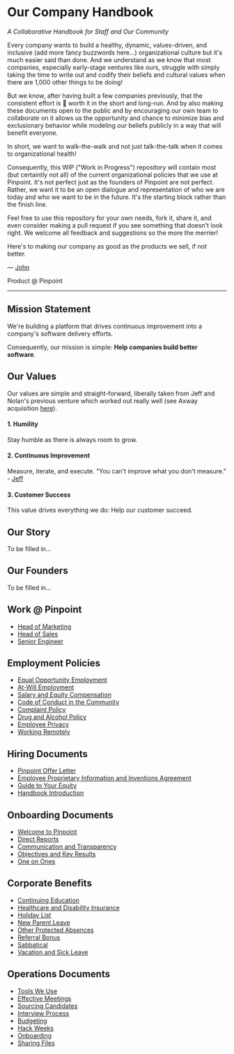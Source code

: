 # Our Company Handbook
*A Collaborative Handbook for Staff and Our Community*

Every company wants to build a healthy, dynamic, values-driven, and inclusive (add more fancy buzzwords here...) organizational culture but it's much easier said than done. And we understand as we know that most companies, especially early-stage ventures like ours, struggle with simply taking the time to write out and codify their beliefs and cultural values when there are 1,000 other things to be doing!

But we know, after having built a few companies previously, that the consistent effort is :100: worth it in the short and long-run. And by also making these documents open to the public and by encouraging our own team to collaborate on it allows us the opportunity and chance to minimize bias and exclusionary behavior while modeling our beliefs publicly in a way that will benefit everyone.

In short, we want to walk-the-walk and not just talk-the-talk when it comes to organizational health!

Consequently, this WIP ("Work in Progress") repository will contain most (but certaintly not all) of the current organizational policies that we use at Pinpoint. It's not perfect just as the founders of Pinpoint are not perfect. Rather, we want it to be an open dialogue and representation of who we are today and who we want to be in the future. It's the starting block rather than the finish line.

Feel free to use this repository for your own needs, fork it, share it, and even consider making a pull request if you see something that doesn't look right. We welcome all feedback and suggestions so the more the merrier!

Here's to making our company as good as the products we sell, if not better.

— [John](mailto:john@pinpt.co)

Product @ Pinpoint

***


## Mission Statement

We're building a platform that drives continuous improvement into a company's software delivery efforts. 

Consequently, our mission is simple: **Help companies build better software**.

## Our Values

Our values are simple and straight-forward, liberally taken from Jeff and Nolan's previous venture which worked out really well (see Axway acquisition [here](https://techcrunch.com/2016/01/17/axway-acquires-mobile-app-development-platform-appcelerator/)).

#### 1. Humility

Stay humble as there is always room to grow.

#### 2. Continuous Improvement

Measure, iterate, and execute. "You can't improve what you don't measure." - [Jeff](https://www.recode.net/2016/8/5/12377644/technology-startup-investment-advice-scale-slower)

#### 3. Customer Success

This value drives everything we do: Help our customer succeed.

## Our Story

To be filled in...

## Our Founders

To be filled in...


## Work @ Pinpoint
* [Head of Marketing]()
* [Head of Sales]()
* [Senior Engineer]()

## Employment Policies
* [Equal Opportunity Employment](https://github.com/pinpt/handbook/blob/master/Employment-Policies/equal-opportunity-employment.md)
* [At-Will Employment](https://github.com/pinpt/handbook/blob/master/Employment-Policies/at-will-employment.md)
* [Salary and Equity Compensation](https://github.com/pinpt/handbook/blob/master/Employment-Policies/salary-equity-compensation.md)
* [Code of Conduct in the Community](https://github.com/pinpt/handbook/blob/master/Employment-Policies/code-of-conduct-community.md)
* [Complaint Policy](https://github.com/pinpt/handbook/blob/master/Employment-Policies/complaint-policy.md)
* [Drug and Alcohol Policy](https://github.com/pinpt/handbook/blob/master/Employment-Policies/drug-alcohol-policy.md)
* [Employee Privacy](https://github.com/pinpt/handbook/blob/master/Employment-Policies/employee-privacy.md)
* [Working Remotely](https://github.com/pinpt/handbook/blob/master/Employment-Policies/working-remotely.md)

## Hiring Documents
* [Pinpoint Offer Letter](https://github.com/pinpt/handbook/blob/master/Hiring-Docs/pinpoint-offer-letter.md)
* [Employee Proprietary Information and Inventions Agreement](https://github.com/pinpt/handbook/blob/master/Hiring-Docs/employee-proprietary-information-inventions-assignment-agreement.md)
* [Guide to Your Equity](https://github.com/pinpt/handbook/blob/master/Hiring-Docs/guide-to-your-equity.md)
* [Handbook Introduction](https://github.com/pinpt/handbook/blob/master/Hiring-Docs/handbook-introduction.md)

## Onboarding Documents
* [Welcome to Pinpoint](https://github.com/pinpt/handbook/blob/master/Onboarding-Docs/welcome-to-pinpoint.md)
* [Direct Reports](https://github.com/pinpt/handbook/blob/master/Onboarding-Docs/direct-reports.md)
* [Communication and Transparency](https://github.com/pinpt/handbook/blob/master/Onboarding-Docs/communication-and-transparency.md)
* [Objectives and Key Results](https://github.com/pinpt/handbook/blob/master/Onboarding-Docs/objectives-and-key-results.md)
* [One on Ones](https://github.com/pinpt/handbook/blob/master/Onboarding-Docs/one-on-ones.md)

## Corporate Benefits
* [Continuing Education](https://github.com/pinpt/handbook/blob/master/Corporate-Benefits/continuing-education.md)
* [Healthcare and Disability Insurance](https://github.com/pinpt/handbook/blob/master/Corporate-Benefits/healthcare-disability-insurance.md)
* [Holiday List](https://github.com/pinpt/handbook/blob/master/Corporate-Benefits/holiday-list.md)
* [New Parent Leave](https://github.com/pinpt/handbook/blob/master/Corporate-Benefits/new-parent-leave.md)
* [Other Protected Absences](https://github.com/pinpt/handbook/blob/master/Corporate-Benefits/other-protected-absences.md)
* [Referral Bonus](https://github.com/pinpt/handbook/blob/master/Corporate-Benefits/referral-bonus.md)
* [Sabbatical](https://github.com/pinpt/handbook/blob/master/Corporate-Benefits/sabbatical.md)
* [Vacation and Sick Leave](https://github.com/pinpt/handbook/blob/master/Corporate-Benefits/vacation-sick-leave.md)

## Operations Documents
* [Tools We Use](http://)
* [Effective Meetings](https://github.com/pinpt/handbook/blob/master/Operations-Docs/effective-meetings.md)
* [Sourcing Candidates](https://github.com/pinpt/handbook/blob/master/Operations-Docs/sourcing-candidates.md)
* [Interview Process](https://github.com/pinpt/handbook/blob/master/Operations-Docs/interview-process.md)
* [Budgeting](https://github.com/pinpt/handbook/blob/master/Operations-Docs/budgeting.md)
* [Hack Weeks](https://github.com/pinpt/handbook/blob/master/Operations-Docs/hack-weeks.md)
* [Onboarding](https://github.com/pinpt/handbook/blob/master/Operations-Docs/onboarding.md)
* [Sharing Files](https://github.com/pinpt/handbook/blob/master/Operations-Docs/sharing-files.md)
